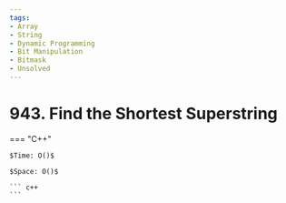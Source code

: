 ```yaml
---
tags:
- Array
- String
- Dynamic Programming
- Bit Manipulation
- Bitmask
- Unsolved
---
```



# 943. Find the Shortest Superstring

=== "C++"

    $Time: O()$

    $Space: O()$

    ``` c++
    ```